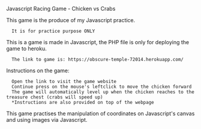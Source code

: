 Javascript Racing Game - Chicken vs Crabs

This game is the produce of my Javascript practice. 

      It is for practice purpose ONLY
      
This is a game is made in Javascript, the PHP file is only for deploying the game to heroku.

      The link to game is: https://obscure-temple-72014.herokuapp.com/
      
Instructions on the game:

      Open the link to visit the game website
      Continue press on the mouse's leftclick to move the chicken forward
      The game will automatically level up when the chicken reaches to the treasure chest (crabs will speed up)    
      *Instructions are also provided on top of the webpage

This game practises the manipulation of coordinates on Javascript's canvas and using images via Javascript. 
      
